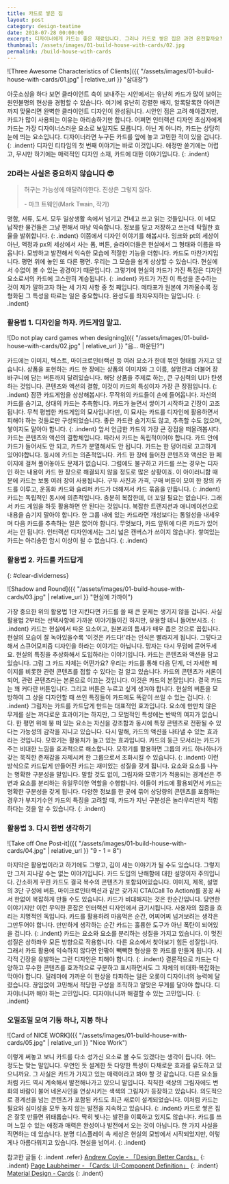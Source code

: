 ```yaml
---
title: 카드로 쌓은 집
layout: post
category: design-teatime
date: 2018-07-28 00:00:00
excerpt: 디자이너에게 카드는 좋은 재료입니다. 그러나 카드로 쌓은 집은 과연 온전할까요? 카드를 쓸 때 생각해볼 만한 활용법 3가지를 골라봤습니다.
thumbnail: /assets/images/01-build-house-with-cards/02.jpg
permalink: /build-house-with-cards
---
```

![Three Awesome Characteristics of Clients]({{ "/assets/images/01-build-house-with-cards/01.jpg" | relative_url }} "삼대장")

아웃소싱을 하다 보면 클라이언트 측이 보내주는 시안에서는 유난히 카드가 많이 보이는 원인불명의 현상을 경험할 수 있습니다. 여기에 유난히 강렬한 배지, 알록달록한 아이콘까지 맞물리면 완벽한 클라이언트 디자인이 완성됩니다. 시안인 점은 고려 해야겠지만, 카드가 많이 사용되는 이유는 아리송하기만 합니다. 어쩌면 인터랙션 디자인 초심자에게 카드는 가장 디자이너스러운 요소로 보일지도 모릅니다. 아닌 게 아니라, 카드는 상당히 눈에 띄는 요소입니다. 디자이너라면 누구든 카드를 앞에 놓고 고민한 적이 있을 겁니다.
{: .indent}
디자인 티타임의 첫 번째 이야기는 바로 이것입니다. 애정만 쏟기에는 어렵고, 무시만 하기에는 매력적인 디자인 소재, 카드에 대한 이야기입니다.
{: .indent}

### 2D라는 사실은 중요하지 않습니다 😎

>허구는 가능성에 매달려야한다. 진상은 그렇지 않다.
>
>-&nbsp;마크 트웨인(Mark Twain, 작가)

명함, 서류, 도서. 모두 일상생활 속에서 넘기고 건네고 쓰고 읽는 것들입니다. 이 네모 납작한 물건들은 그냥 편해서 마냥 익숙합니다. 정보를 담고 저장하고 쓰는데 탁월한 효율을 발휘합니다.
{: .indent}
이쯤에서 디자인 이야기를 해봅시다. 잉크와 pt의 세상이 아닌, 액정과 px의 세상에서 사는 폼, 버튼, 슬라이더들은 현실에서 그 형태와 이름을 따옵니다. 모방하고 발전해서 익숙한 모습에 적절한 기능을 더합니다. 카드도 마찬가지입니다. 평면 위에 놓인 또 다른 평면. 우리는 그 모습을 쉽게 상상할 수 있습니다. 현실에서 수없이 볼 수 있는 광경이기 때문입니다. 그렇기에 현실의 카드가 가진 특징은 디자인 요소로서의 카드에 고스란히 계승됩니다.
{: .indent}
카드가 가진 이 특성을 준수하는 것이 제가 말하고자 하는 세 가지 사항 중 첫 째입니다. 메타포가 원본에 가까울수록 정형화된 그 특성을 따르는 일은 중요합니다. 완성도를 좌지우지하는 일입니다.
{: .indent}

### 활용법 1. 디자인을 하자. 카드게임 말고.

![Do not play card games when designing]({{ "/assets/images/01-build-house-with-cards/02.jpg" | relative_url }} "음… 마운틴?")

카드에는 이미지, 텍스트, 마이크로인터랙션 등 여러 요소가 한데 묶인 형태를 가지고 있습니다. 상품을 표현하는 카드 한 장에는 상품의 이미지와 그 이름, 설명란과 더불어 장바구니에 담는 버튼까지 달려있습니다. 해당 상품을 주제로 하는, 큰 구심력의 UI가 탄생하는 것입니다. 콘텐츠와 액션의 결합, 이것이 카드의 특성이자 가장 큰 장점입니다.
{: .indent}
잠깐 카드게임을 상상해봅시다. 무작위의 카드들이 손에 들어옵니다. 자신의 카드를 숨기고, 상대의 카드는 추측합니다. 카드가 늘면서 쌓이기 시작하고 긴장이 고조됩니다. 무척 평범한 카드게임의 묘사입니다만, 이 묘사는 카드를 디자인에 활용하면서 피해야 하는 것들로만 구성되었습니다. 좋은 카드란 숨기지도 않고, 추측할 수도 없으며, 쌓이지도 말아야 합니다.
{: .indent}
앞서 언급한 카드의 가장 큰 장점을 떠올려봅시다. 카드는 콘텐츠와 액션의 결합체입니다. 따라서 카드는 독립적이어야 합니다. 카드 안에 카드가 들어서도 안 되고, 카드가 분열해서도 안 됩니다. 카드는 한 덩어리로 고고하게 있어야합니다. 동시에 카드는 의존적입니다. 카드 한 장에 들어찬 콘텐츠와 액션은 한 페이지에 걸쳐 풀어놓아도 문제가 없습니다. 그럼에도 불구하고 카드를 쓰는 경우는 디자인 하는 내용이 카드 한 장으로 해결되지 않을 정도로 많은 상황이죠. 이 아이러니함 때문에 카드는 보통 여러 장이 사용됩니다. 구두 사진과 가격, 구매 버튼이 모여 한 장의 카드를 이루고, 운동화 카드와 슬리퍼 카드가 더해져서 카드 묶음을 만듭니다.
{: .indent}
카드는 독립적인 동시에 의존적입니다. 충분히 복잡한데, 더 꼬일 필요는 없습니다. 그래서 카드 게임을 하듯 활용하면 안 된다는 것입니다. 복잡한 트랜지션과 애니메이션으로 내용을 숨기지 말아야 합니다. 한 그룹 내에 있는 카드라면 개성보다는 통일성을 내세우며 다음 카드를 추측하는 일은 없어야 합니다. 무엇보다, 카드 앞뒤에 다른 카드가 있어서는 안 됩니다. 인터랙션 디자인에서는 그리 넓은 캔버스가 쓰이지 않습니다. 쌓여있는 카드는 아리송한 암시 이상이 될 수 없습니다.
{: .indent}

### 활용법 2. 카드를 카드답게
{: #clear-dividerness}

![Shadow and Round]({{ "/assets/images/01-build-house-with-cards/03.jpg" | relative_url }} "현실에 가까이")

가장 중요한 위의 활용법 1만 지킨다면 카드를 쓸 때 큰 문제는 생기지 않을 겁니다. 사실 활용법 2부터는 선택사항에 가까운 이야기들이긴 하지만, 유용할 테니 들어보시죠.
{: .indent}
카드는 현실에서 따온 요소이고, 원본과의 틈새가 매우 좁은 것으로 꼽힙니다. 현실의 모습이 잘 녹아있을수록 '이것은 카드다!'라는 인식은 빨라지게 됩니다. 그렇다고 해서 스큐어모피즘 디자인을 하라는 이야기는 아닙니다. 망자는 다시 무덤에 묻어두세요. 현실의 특징을 추상화해서 도입하라는 이야기입니다. 카드는 콘텐츠와 액션을 담고 있습니다. 그럼 그 카드 자체는 어떤가요? 우리는 카드를 통해 다음 단계, 더 자세한 페이지를 비롯한 관련 콘텐츠를 접할 수 있다는 걸 알고 있습니다. 카드의 콘텐츠가 서론이 되어, 관련 콘텐츠라는 본론으로 이끄는 것입니다. 이것은 카드의 본질입니다. 결국 카드는 꽤 커다란 버튼입니다. 그리고 버튼은 누르고 싶게 생겨야 합니다. 현실의 버튼을 모방하여 그 상을 디자인할 때 쓰인 특징들이 카드에도 똑같이 쓰일 수 있는 겁니다.
{: .indent}
그림자는 카드를 카드답게 만드는 대표적인 효과입니다. 요소에 만만치 않은 무게를 싣는 까다로운 효과이기는 하지만, 그 모범적인 특성에는 반박의 여지가 없습니다. 한 평면 위에 붕 떠 있는 요소는 자신을 강조함과 동시에 특정 콘텐츠로 전환될 수 있다는 가능성의 감각을 지니고 있습니다. 다시 말해, 카드의 액션을 나타낼 수 있는 효과라는 것입니다. 모깎기는 활용처가 늘고 있는 효과입니다. 카드의 둥근 모서리는 카드가 주는 비대한 느낌을 효과적으로 해소합니다. 모깎기를 활용하면 그룹의 카드 하나하나가 갖는 묵직한 존재감을 자제시켜 한 그룹으로서 조화시킬 수 있습니다.
{: .indent}
이런 방식으로 카드답게 만들어진 카드는 재미있는 성질을 갖게 됩니다. 요소와 요소를 나누는 명확한 구분성을 말입니다. 말할 것도 없이, 그림자와 모깎기가 적용되는 경계선은 주변과 요소를 분리하는 유일무이한 역할을 수행합니다. 이들이 카드에 활용되면서 카드는 명확한 구분성을 갖게 됩니다. 다양한 정보를 한 곳에 묶어 상당량의 콘텐츠를 포함하는 경우가 부지기수인 카드의 특징을 고려할 때, 카드가 지닌 구분성은 놀라우리만치 적합하다는 것을 알 수 있습니다.
{: .indent}

### 활용법 3. 다시 한번 생각하기

![Take off One Post-it]({{ "/assets/images/01-build-house-with-cards/04.jpg" | relative_url }} "9 - 1 = 8")

마지막은 활용법이라고 하기에도 그렇고, 김이 새는 이야기가 될 수도 있습니다. 그렇지만 그저 지나갈 수는 없는 이야기입니다. 카드 도입의 난해함에 대한 설명이자 주의입니다. 간소하게 꾸린 카드도 결국 복수의 콘텐츠가 포함되어있습니다. 이미지, 제목, 설명의 3단 구성에 버튼, 마이크로인터랙션과 같은 갖가지 CTA(Call To Action)를 꽁꽁 싸서 한없이 복잡하게 만들 수도 있습니다. 카드가 비대해지는 것은 한순간입니다. 당연한 이야기지만 이런 무익한 혼잡은 인터랙션 디자인에서 금기시됩니다. 사용자의 집중을 흐리는 치명적인 독입니다. 카드를 활용하려 마음먹은 순간, 어찌어찌 넘겨보려는 생각은 그만두어야 합니다. 만만하게 생각하는 순간 카드는 훌륭한 도구가 아닌 폭탄이 되어있을 겁니다.
{: .indent}
카드는 요소와 요소를 분리하는 성질을 가지고 있습니다. 이 멋진 성질은 상하좌우 모든 방향으로 작용합니다. 다른 요소에서 찾아보기 힘든 성질입니다. 그래서 카드 활용에 익숙하지 않다면 안팎이 빽빽한 형상을 한 카드를 만들게 됩니다. 시각적 긴장을 유발하는 그런 디자인은 피해야 합니다.
{: .indent}
결론적으로 카드는 다양하고 무수한 콘텐츠를 효과적으로 구분하고 표시하면서도 그 자체의 비대화·복잡화는 막아야 합니다. 딜레마에 가까운 이 현상을 타파하는 일은 오롯이 디자이너의 능력에 달렸습니다. 끊임없이 고민해서 적당한 구성을 조직하고 알맞은 무게를 달아야 합니다. 디자이너니까 해야 하는 고민입니다. 디자이너니까 해결할 수 있는 고민입니다.
{: .indent}

### 오밀조밀 모여 기둥 하나, 지붕 하나

![Card of NICE WORK]({{ "/assets/images/01-build-house-with-cards/05.jpg" | relative_url }} "Nice Work")

이렇게 써놓고 보니 카드를 다소 성가신 요소로 볼 수도 있겠다는 생각이 듭니다. 어느 정도는 맞는 말입니다. 우연인 듯 설계한 듯 다양한 특성이 다채로운 효과를 유도하고 있으니까요. 그 사실은 카드가 가지고 있는 매력이라고 봐야 할 것 같습니다. 다른 요소들처럼 카드 역시 계속해서 발전해나가고 있으니 말입니다. 칙칙한 색상의 그림자에도 변화의 바람이 불어 네온사인을 연상시키는 색색의 그림자가 등장하고 있습니다. 의도적으로 경계선을 넘는 콘텐츠가 포함된 카드도 최근 새로이 설계되었습니다. 이처럼 카드는 필요와 심미성을 모두 놓지 않는 발전을 지속하고 있습니다.
{: .indent}
카드로 쌓은 집은 잘못 만들면 위태롭습니다. 딱히 빛나는 발전을 이륙하고 있지도 않습니다. 카드를 쓰며 느낄 수 있는 애정과 매력은 완성이나 발전에서 오는 것이 아닙니다. 한 가지 사실을 직면하는 데 있습니다. 분명 디스플레이 속 세상은 현실의 모방에서 시작되었지만, 이렇게나 아름다워지고 있습니다. 현실을 넘어서.
{: .indent}

참고한 글들
{: .indent .refer}
[Andrew Coyle - 「Design Better Cards」](https://uxdesign.cc/design-better-cards-c0d12ab581c4)
{: .indent}
[Page Laubheimer - 「Cards: UI-Component Definition」](https://www.nngroup.com/articles/cards-component)
{: .indent}
[Material Design - Cards](https://material.io/design/components/cards.html)
{: .indent}